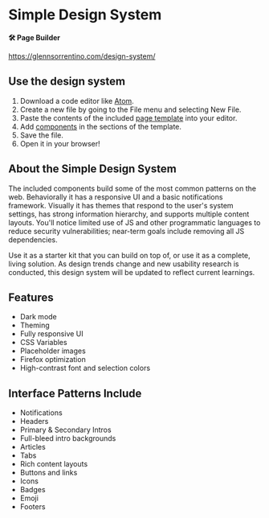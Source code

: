 # Simple Design System

**🛠 Page Builder**

https://glennsorrentino.com/design-system/

## Use the design system

1. Download a code editor like [Atom](https://atom.io/).
2. Create a new file by going to the File menu and selecting New File.
3. Paste the contents of the included [page template](https://github.com/glenn-sorrentino/design-system/blob/main/components/page-template/html/page-template.html) into your editor.
4. Add [components](https://github.com/glenn-sorrentino/design-system/blob/main/components) in the sections of the template.
5. Save the file.
6. Open it in your browser!

## About the Simple Design System
    
The included components build some of the most common patterns on the web. Behaviorally it has a responsive UI and a basic notifications framework. Visually it has themes that respond to the user's system settings, has strong information hierarchy, and supports multiple content layouts. You'll notice limited use of JS and other programmatic languages to reduce security vulnerabilities; near-term goals include removing all JS dependencies.

Use it as a starter kit that you can build on top of, or use it as a complete, living solution. As design trends change and new usability research is conducted, this design system will be updated to reflect current learnings.

## Features

- Dark mode
- Theming 
- Fully responsive UI
- CSS Variables
- Placeholder images
- Firefox optimization
- High-contrast font and selection colors

## Interface Patterns Include

- Notifications
- Headers
- Primary & Secondary Intros
- Full-bleed intro backgrounds
- Articles
- Tabs
- Rich content layouts
- Buttons and links
- Icons
- Badges
- Emoji
- Footers
